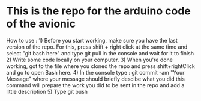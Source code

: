 # This is the repo for the arduino code of the avionic

How to use : 
	1) Before you start working, make sure you have the last version of the repo. For this, 
	   press shift + right click at the same time and select "git bash here" and type git pull
	   in the console and wait for it to finish
	2) Write some code locally on your computer.
	3) When you're done working, got to the file where you cloned the repo and press shift+rightClick
	   and go to open Bash here.
	4) In the console type : git commit -am "Your Message" where your message should briefly descibe what you did
	   this command will prepare the work you did to be sent in the repo and add a little description
	5) Type git push 
		
	